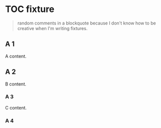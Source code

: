 # TOC fixture

> random comments in a blockquote because I don't know how to be creative when I'm writing fixtures.

## A 1

A content.

## A 2

B content.

### A 3

C content.

### A 4
